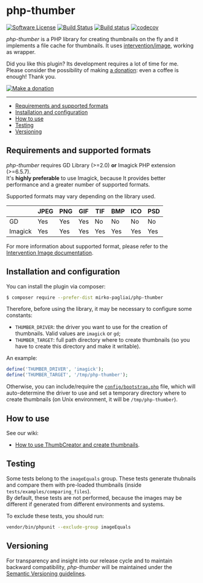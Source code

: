 # php-thumber

[![Software License](https://img.shields.io/badge/license-MIT-brightgreen.svg?style=flat-square)](LICENSE.txt)
[![Build Status](https://travis-ci.org/mirko-pagliai/php-thumber.svg?branch=master)](https://travis-ci.org/mirko-pagliai/php-thumber)
[![Build status](https://ci.appveyor.com/api/projects/status/ie7j3678w3knhfhy/branch/master?svg=true)](https://ci.appveyor.com/project/mirko-pagliai/php-thumber/branch/master)
[![codecov](https://codecov.io/gh/mirko-pagliai/php-thumber/branch/master/graph/badge.svg)](https://codecov.io/gh/mirko-pagliai/php-thumber)

*php-thumber* is a PHP library for creating thumbnails on the fly and it implements a file cache for thumbnails.
It uses [intervention/image](https://github.com/Intervention/image), working as wrapper.

Did you like this plugin? Its development requires a lot of time for me.  
Please consider the possibility of making [a donation](//paypal.me/mirkopagliai): even a coffee is enough! Thank you.

[![Make a donation](https://www.paypalobjects.com/webstatic/mktg/logo-center/logo_paypal_carte.jpg)](//paypal.me/mirkopagliai)

***

* [Requirements and supported formats](#requirements-and-supported-formats)
* [Installation and configuration](#installation-and-configuration)
* [How to use](#how-to-use)
* [Testing](#testing)
* [Versioning](#versioning)

## Requirements and supported formats
*php-thumber* requires GD Library (>=2.0) **or** Imagick PHP extension 
(>=6.5.7).  
It's **highly preferable** to use Imagick, because It provides better 
performance and a greater number of supported formats.

Supported formats may vary depending on the library used.

|         | JPEG | PNG | GIF | TIF | BMP | ICO | PSD |
|---------|------|-----|-----|-----|-----|-----|-----|
| GD      | Yes  | Yes | Yes | No  | No  | No  | No  |
| Imagick | Yes  | Yes | Yes | Yes | Yes | Yes | Yes |

For more information about supported format, please refer to the 
[Intervention Image documentation](http://image.intervention.io/getting_started/formats).

## Installation and configuration
You can install the plugin via composer:
```bash
$ composer require --prefer-dist mirko-pagliai/php-thumber
```

Therefore, before using the library, it may be necessary to configure some constants:

* `THUMBER_DRIVER`: the driver you want to use for the creation of thumbnails. Valid values are `imagick` or `gd`;
* `THUMBER_TARGET`: full path directory where to create thumbnails (so you have to create this directory and make it writable).

An example:
```php
define('THUMBER_DRIVER', 'imagick');
define('THUMBER_TARGET', '/tmp/php-thumber');
```

Otherwise, you can include/require the [`config/bootstrap.php`](https://github.com/mirko-pagliai/php-thumber/blob/master/config/bootstrap.php) file, which will auto-determine the driver to use and set a temporary directory where to create thumbnails (on Unix environment, it will be `/tmp/php-thumber`).

## How to use
See our wiki:
* [How to use ThumbCreator and create thumbnails](https://github.com/mirko-pagliai/php-thumber/wiki/How-to-use-ThumbCreator-and-create-thumbnails).

## Testing
Some tests belong to the `imageEquals` group. These tests generate thubnails and compare them with pre-loaded thumbnails (inside `tests/examples/comparing_files`).  
By default, these tests are not performed, because the images may be different if generated from different environments and systems.

To exclude these tests, you should run:
```bash
vendor/bin/phpunit --exclude-group imageEquals
```

## Versioning
For transparency and insight into our release cycle and to maintain backward 
compatibility, *php-thumber* will be maintained under the 
[Semantic Versioning guidelines](http://semver.org).
